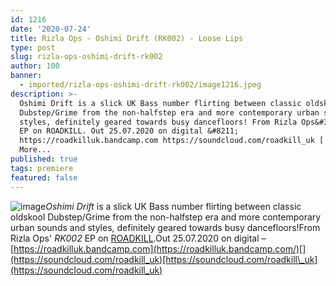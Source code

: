 ```yaml
---
id: 1216
date: '2020-07-24'
title: Rizla Ops - Oshimi Drift (RK002) - Loose Lips
type: post
slug: rizla-ops-oshimi-drift-rk002
author: 100
banner:
  - imported/rizla-ops-oshimi-drift-rk002/image1216.jpeg
description: >-
  Oshimi Drift is a slick UK Bass number flirting between classic oldskool
  Dubstep/Grime from the non-halfstep era and more contemporary urban sounds and
  styles, definitely geared towards busy dancefloors! From Rizla Ops&#39; RK002
  EP on ROADKILL. Out 25.07.2020 on digital &#8211;
  https://roadkilluk.bandcamp.com https://soundcloud.com/roadkill_uk [...]Read
  More...
published: true
tags: premiere
featured: false
---
```

![image](../imported/rizla-ops-oshimi-drift-rk002/image1216.jpeg)_Oshimi Drift_ is a slick UK Bass number flirting between classic oldskool Dubstep/Grime from the non-halfstep era and more contemporary urban sounds and styles, definitely geared towards busy dancefloors!From Rizla Ops' _RK002_ EP on [ROADKILL](https://roadkilluk.bandcamp.com/).Out 25.07.2020 on digital – [](https://roadkilluk.bandcamp.com/)[https://roadkilluk.bandcamp.com](https://roadkilluk.bandcamp.com/)[](https://soundcloud.com/roadkill_uk)[https://soundcloud.com/roadkill\_uk](https://soundcloud.com/roadkill_uk)
